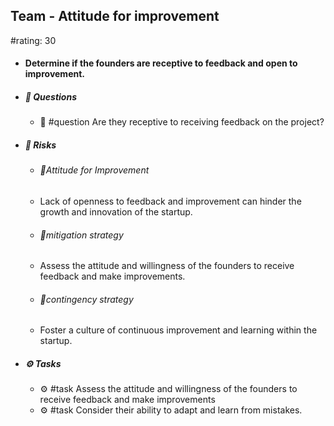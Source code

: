 ## Team - Attitude for improvement
#rating: 30
- #### Determine if the founders are receptive to feedback and open to improvement.
- ##### 💭 Questions
  - 💭 #question Are they receptive to receiving feedback on the project?
- ##### 🚨 Risks
  - ###### 🚨Attitude for Improvement
  - Lack of openness to feedback and improvement can hinder the growth and innovation of the startup.
  - ###### 🚨mitigation strategy
  - Assess the attitude and willingness of the founders to receive feedback and make improvements.
  - ###### 🚨contingency strategy
  - Foster a culture of continuous improvement and learning within the startup.
- ##### ⚙️ Tasks
  - ⚙️ #task Assess the attitude and willingness of the founders to receive feedback and make improvements
  - ⚙️ #task  Consider their ability to adapt and learn from mistakes.



